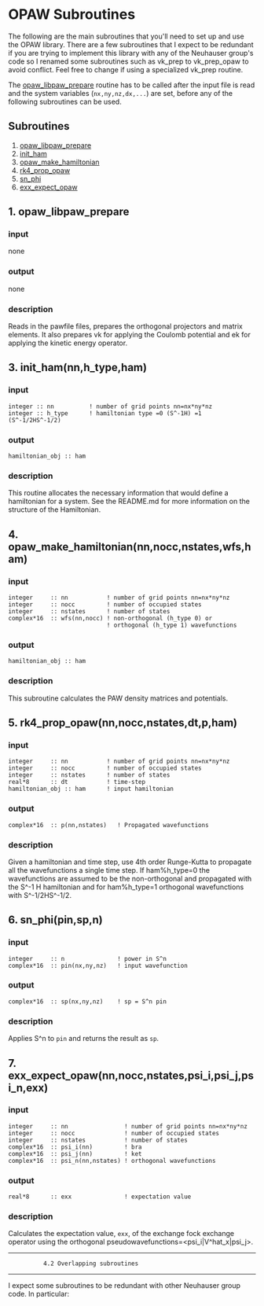  # OPAW Subroutines


The following are the main subroutines that you'll need to set up and use the OPAW library. There are a few subroutines that I expect to be redundant if you are trying to implement this library with any of the Neuhauser group's code so I renamed some subroutines such as vk_prep to vk_prep_opaw to avoid conflict. Feel free to change if using a specialized vk_prep routine. 

The  [opaw_libpaw_prepare](#opaw-libpaw-prepare) routine has to be called after the input file is read and the system variables (`nx,ny,nz,dx,...`) are set, before any of the following subroutines can be used.

## Subroutines
 1. [opaw_libpaw_prepare](#opaw-libpaw-prepare)
 3. [init_ham](#init_ham)
 4. [opaw_make_hamiltonian](#opaw_make_ham)
 5. [rk4_prop_opaw](#rk4_prop_opaw)
 6. [sn_phi](#sn_phi)
 7. [exx_expect_opaw](#exx_expect_opaw)


##  <a id="opaw-libpaw-prepare"></a> 1. opaw_libpaw_prepare
### input
none 

### output
none 

### description
Reads in the pawfile files, prepares the orthogonal projectors and matrix elements.
  It also prepares vk for applying the Coulomb potential and ek for applying the
  kinetic energy operator.


## <a id="init_ham"></a> 3. init_ham(nn,h_type,ham)

###   input 
    integer :: nn          ! number of grid points nn=nx*ny*nz
    integer :: h_type      ! hamiltonian type =0 (S^-1H) =1 (S^-1/2HS^-1/2)

### output
    hamiltonian_obj :: ham 
    
###  description
   This routine allocates the necessary information that would define a hamiltonian for a system. See the README.md for more information on the structure of the Hamiltonian.

## <a id="opaw_make_ham"></a> 4. opaw_make_hamiltonian(nn,nocc,nstates,wfs,ham)


###  input
    integer     :: nn           ! number of grid points nn=nx*ny*nz
    integer     :: nocc         ! number of occupied states
    integer     :: nstates      ! number of states
    complex*16  :: wfs(nn,nocc) ! non-orthogonal (h_type 0) or 
                                ! orthogonal (h_type 1) wavefunctions
                              
###  output
    hamiltonian_obj :: ham 

###  description
   This subroutine calculates the PAW density matrices and potentials.

## <a id="rk4_prop_opaw"></a> 5. rk4_prop_opaw(nn,nocc,nstates,dt,p,ham)


###  input
    integer     :: nn           ! number of grid points nn=nx*ny*nz
    integer     :: nocc         ! number of occupied states
    integer     :: nstates      ! number of states
    real*8      :: dt           ! time-step
    hamiltonian_obj :: ham      ! input hamiltonian

###  output
    complex*16  :: p(nn,nstates)   ! Propagated wavefunctions

###  description
   Given a hamiltonian and time step, use 4th order Runge-Kutta to 
    propagate all the wavefunctions a single time step. If 
    ham%h_type=0 the wavefunctions are assumed to be the
    non-orthogonal and propagated with the S^-1 H hamiltonian
    and for ham%h_type=1 orthogonal wavefunctions with S^-1/2HS^-1/2.

## <a id="sn_phi"></a> 6.  sn_phi(pin,sp,n)



### input
    integer     :: n               ! power in S^n
    complex*16  :: pin(nx,ny,nz)   ! input wavefunction

### output
    complex*16  :: sp(nx,ny,nz)    ! sp = S^n pin

### description
   Applies S^n to `pin` and returns the result as `sp`.

## <a id="exx_expect_opaw"></a> 7. exx_expect_opaw(nn,nocc,nstates,psi_i,psi_j,psi_n,exx)
 
 
### input
    integer     :: nn                ! number of grid points nn=nx*ny*nz
    integer     :: nocc              ! number of occupied states
    integer     :: nstates           ! number of states
    complex*16  :: psi_i(nn)         ! bra
    complex*16  :: psi_j(nn)         ! ket
    complex*16  :: psi_n(nn,nstates) ! orthogonal wavefunctions

### output
    real*8      :: exx               ! expectation value

### description
   Calculates the expectation value,  `exx`, of the exchange fock exchange operator
    using the orthogonal pseudowavefunctions=<psi_i|V^hat_x|psi_j>.

-----------------------------------------------------------------
              4.2 Overlapping subroutines
-----------------------------------------------------------------
I expect some subroutines to be redundant with other Neuhauser group
code. In particular:

